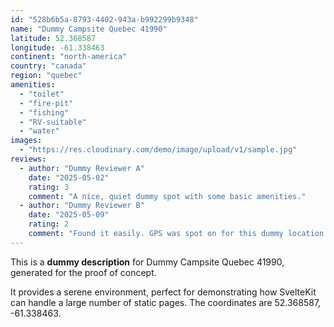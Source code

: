 ```yaml
---
id: "528b6b5a-8793-4402-943a-b992299b9348"
name: "Dummy Campsite Quebec 41990"
latitude: 52.368587
longitude: -61.338463
continent: "north-america"
country: "canada"
region: "quebec"
amenities:
  - "toilet"
  - "fire-pit"
  - "fishing"
  - "RV-suitable"
  - "water"
images:
  - "https://res.cloudinary.com/demo/image/upload/v1/sample.jpg"
reviews:
  - author: "Dummy Reviewer A"
    date: "2025-05-02"
    rating: 3
    comment: "A nice, quiet dummy spot with some basic amenities."
  - author: "Dummy Reviewer B"
    date: "2025-05-09"
    rating: 2
    comment: "Found it easily. GPS was spot on for this dummy location."
---
```


This is a **dummy description** for Dummy Campsite Quebec 41990, generated for the proof of concept.

It provides a serene environment, perfect for demonstrating how SvelteKit can handle a large number of static pages. The coordinates are 52.368587, -61.338463.
